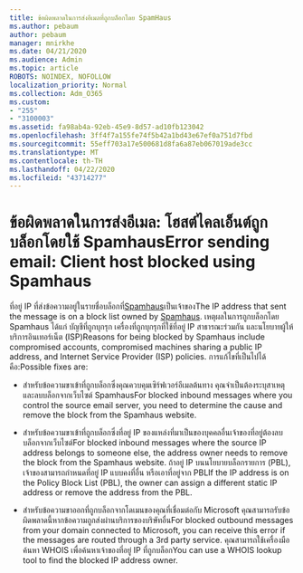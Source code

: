 ```yaml
---
title: ข้อผิดพลาดในการส่งอีเมลที่ถูกบล็อกโดย SpamHaus
ms.author: pebaum
author: pebaum
manager: mnirkhe
ms.date: 04/21/2020
ms.audience: Admin
ms.topic: article
ROBOTS: NOINDEX, NOFOLLOW
localization_priority: Normal
ms.collection: Adm_O365
ms.custom:
- "255"
- "3100003"
ms.assetid: fa98ab4a-92eb-45e9-8d57-ad10fb123042
ms.openlocfilehash: 3ff4f7a155fe74f5b42a1bd43e67ef0a751d7fbd
ms.sourcegitcommit: 55eff703a17e500681d8fa6a87eb067019ade3cc
ms.translationtype: MT
ms.contentlocale: th-TH
ms.lasthandoff: 04/22/2020
ms.locfileid: "43714277"
---
```

# <a name="error-sending-email-client-host-blocked-using-spamhaus"></a><span data-ttu-id="199cd-102">ข้อผิดพลาดในการส่งอีเมล: โฮสต์ไคลเอ็นต์ถูกบล็อกโดยใช้ Spamhaus</span><span class="sxs-lookup"><span data-stu-id="199cd-102">Error sending email: Client host blocked using Spamhaus</span></span>

<span data-ttu-id="199cd-103">ที่อยู่ IP ที่ส่งข้อความอยู่ในรายชื่อบล็อกที่[Spamhaus](https://go.microsoft.com/fwlink/p/?linkid=123245)เป็นเจ้าของ</span><span class="sxs-lookup"><span data-stu-id="199cd-103">The IP address that sent the message is on a block list owned by [Spamhaus](https://go.microsoft.com/fwlink/p/?linkid=123245).</span></span> <span data-ttu-id="199cd-104">เหตุผลในการถูกบล็อกโดย Spamhaus ได้แก่ บัญชีที่ถูกบุกรุก เครื่องที่ถูกบุกรุกที่ใช้ที่อยู่ IP สาธารณะร่วมกัน และนโยบายผู้ให้บริการอินเทอร์เน็ต (ISP)</span><span class="sxs-lookup"><span data-stu-id="199cd-104">Reasons for being blocked by Spamhaus include compromised accounts, compromised machines sharing a public IP address, and Internet Service Provider (ISP) policies.</span></span> <span data-ttu-id="199cd-105">การแก้ไขที่เป็นไปได้คือ:</span><span class="sxs-lookup"><span data-stu-id="199cd-105">Possible fixes are:</span></span>
  
- <span data-ttu-id="199cd-106">สําหรับข้อความขาเข้าที่ถูกบล็อกซึ่งคุณควบคุมเซิร์ฟเวอร์อีเมลต้นทาง คุณจําเป็นต้องระบุสาเหตุและลบบล็อกจากเว็บไซต์ Spamhaus</span><span class="sxs-lookup"><span data-stu-id="199cd-106">For blocked inbound messages where you control the source email server, you need to determine the cause and remove the block from the Spamhaus website.</span></span>

- <span data-ttu-id="199cd-107">สําหรับข้อความขาเข้าที่ถูกบล็อกซึ่งที่อยู่ IP ของแหล่งที่มาเป็นของบุคคลอื่นเจ้าของที่อยู่ต้องลบบล็อกจากเว็บไซต์</span><span class="sxs-lookup"><span data-stu-id="199cd-107">For blocked inbound messages where the source IP address belongs to someone else, the address owner needs to remove the block from the Spamhaus website.</span></span> <span data-ttu-id="199cd-108">ถ้าอยู่ IP บนนโยบายบล็อกรายการ (PBL), เจ้าของสามารถกําหนดที่อยู่ IP แบบคงที่อื่น หรือเอาที่อยู่จาก PBL</span><span class="sxs-lookup"><span data-stu-id="199cd-108">If the IP address is on the Policy Block List (PBL), the owner can assign a different static IP address or remove the address from the PBL.</span></span>

- <span data-ttu-id="199cd-109">สําหรับข้อความขาออกที่ถูกบล็อกจากโดเมนของคุณที่เชื่อมต่อกับ Microsoft คุณสามารถรับข้อผิดพลาดนี้หากข้อความถูกส่งผ่านบริการของบริษัทอื่น</span><span class="sxs-lookup"><span data-stu-id="199cd-109">For blocked outbound messages from your domain connected to Microsoft, you can receive this error if the messages are routed through a 3rd party service.</span></span> <span data-ttu-id="199cd-110">คุณสามารถใช้เครื่องมือค้นหา WHOIS เพื่อค้นหาเจ้าของที่อยู่ IP ที่ถูกบล็อก</span><span class="sxs-lookup"><span data-stu-id="199cd-110">You can use a WHOIS lookup tool to find the blocked IP address owner.</span></span>
